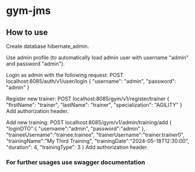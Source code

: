 # gym-jms

## How to use

Create database hibernate_admin.

Use admin profile (to automatically load admin user with username "admin" and password "admin").

Login as admin with the following request:
    POST localhost:8085/auth/v1/user/login
    {
    "username": "admin",
    "password": "admin"
    }

Register new trainer:
    POST localhost:8085/gym/v1/register/trainer
    {
    "firstName": "trainer",
    "lastName": "trainer",
    "specialization": "AGILITY"
    }
    Add authorization header.

Add new training:
    POST localhost:8085/gym/v1/admin/training/add
    {
    "loginDTO":{
        "username":"admin",
        "password":"admin"
    },
    "traineeUsername":"trainee.trainee",
    "trainerUsername":"trainer.trainer0",
    "trainingName":"My Third Training",
    "trainingDate":"2024-05-18T12:30:00",
    "duration": 4,
    "trainingType": 3
    }
    Add authorization header.

### For further usages use swagger documentation


